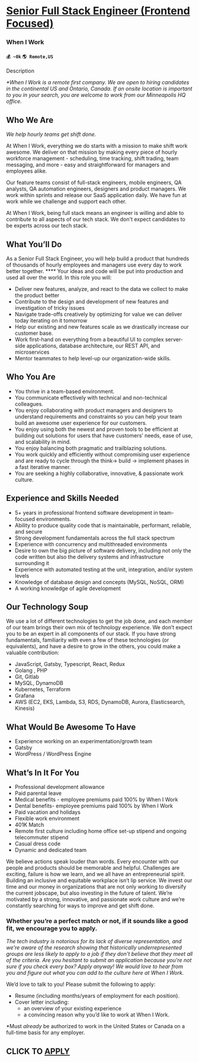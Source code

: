 # [Senior Full Stack Engineer (Frontend Focused)](https://www.remotewlb.com/apply/senior-full-stack-engineer-frontend-focused)  
### When I Work  
#### `💰 ~0k` `🌎 Remote,US`  

Description

_*When I Work is a remote first company. We are open to hiring candidates in the continental US and Ontario, Canada. If an onsite location is important to you in your search, you are welcome to work from our Minneapolis HQ office._

## **Who We Are**

_We help hourly teams get shift done._

At When I Work, everything we do starts with a mission to make shift work awesome. We deliver on that mission by making every piece of hourly workforce management - scheduling, time tracking, shift trading, team messaging, and more - easy and straightforward for managers and employees alike.

Our feature teams consist of full-stack engineers, mobile engineers, QA analysts, QA automation engineers, designers and product managers. We work within sprints and release our SaaS application daily. We have fun at work while we challenge and support each other.

At When I Work, being full stack means an engineer is willing and able to contribute to all aspects of our tech stack. We don't expect candidates to be experts across our tech stack.

## **What You’ll Do**

As a Senior Full Stack Engineer, you will help build a product that hundreds of thousands of hourly employees and managers use every day to work better together. **** Your ideas and code will be put into production and used all over the world. In this role you will:

  * Deliver new features, analyze, and react to the data we collect to make the product better
  * Contribute to the design and development of new features and investigation of tricky issues
  * Navigate trade-offs creatively by optimizing for value we can deliver today iterating on it tomorrow
  * Help our existing and new features scale as we drastically increase our customer base.
  * Work first-hand on everything from a beautiful UI to complex server-side applications, database architecture, our REST API, and microservices
  * Mentor teammates to help level-up our organization-wide skills.

## **Who You Are**

  * You thrive in a team-based environment.
  * You communicate effectively with technical and non-technical colleagues.
  * You enjoy collaborating with product managers and designers to understand requirements and constraints so you can help your team build an awesome user experience for our customers.
  * You enjoy using both the newest and proven tools to be efficient at building out solutions for users that have customers’ needs, ease of use, and scalability in mind.
  * You enjoy balancing both pragmatic and trailblazing solutions.
  * You work quickly and efficiently without compromising user experience and are ready to cycle through the think-> build -> implement phases in a fast iterative manner.
  * You are seeking a highly collaborative, innovative, & passionate work culture.

## **Experience and Skills Needed**

  * 5+ years in professional frontend software development in team-focused environments.
  * Ability to produce quality code that is maintainable, performant, reliable, and secure
  * Strong development fundamentals across the full stack spectrum
  * Experience with concurrency and multithreaded environments
  * Desire to own the big picture of software delivery, including not only the code written but also the delivery systems and infrastructure surrounding it
  * Experience with automated testing at the unit, integration, and/or system levels
  * Knowledge of database design and concepts (MySQL, NoSQL, ORM)
  * A working knowledge of agile development

## **Our Technology Soup**

We use a lot of different technologies to get the job done, and each member of our team brings their own mix of technology experience. We don’t expect you to be an expert in all components of our stack. If you have strong fundamentals, familiarity with even a few of these technologies (or equivalents), and have a desire to grow in the others, you could make a valuable contribution:

  * JavaScript, Gatsby, Typescript, React, Redux
  * Golang , PHP
  * Git, Gitlab
  * MySQL, DynamoDB
  * Kubernetes, Terraform
  * Grafana
  * AWS (EC2, EKS, Lambda, S3, RDS, DynamoDB, Aurora, Elasticsearch, Kinesis)

## **What Would Be Awesome To Have**

  * Experience working on an experimentation/growth team
  * Gatsby
  * WordPress / WordPress Engine

## **What’s In It For You**

  * Professional development allowance
  * Paid parental leave
  * Medical benefits - employee premiums paid 100% by When I Work
  * Dental benefits- employee premiums paid 100% by When I Work
  * Paid vacation and holidays
  * Flexible work environment
  * 401K Match
  * Remote first culture including home office set-up stipend and ongoing telecommuter stipend
  * Casual dress code
  * Dynamic and dedicated team

We believe actions speak louder than words. Every encounter with our people and products should be memorable and helpful. Challenges are exciting, failure is how we learn, and we all have an entrepreneurial spirit. Building an inclusive and equitable workplace isn’t lip service. We invest our time and our money in organizations that are not only working to diversify the current jobscape, but also investing in the future of talent. We’re motivated by a strong, innovative, and passionate work culture and we’re constantly searching for ways to improve and get shift done.

### **Whether you’re a perfect match or not, if it sounds like a good fit, we encourage you to apply.**

_The tech industry is notorious for its lack of diverse representation, and we're aware of the research showing that historically underrepresented groups are less likely to apply to a job if they don't believe that they meet all of the criteria. Are you hesitant to submit an application because you're not sure if you check every box? Apply anyway! We would love to hear from you and figure out what you can add to the culture here at When I Work._

We’d love to talk to you! Please submit the following to apply:

  * Resume (including months/years of employment for each position).
  * Cover letter including:
    * an overview of your existing experience 
    * a convincing reason why you’d like to work at When I Work.

*Must _already_ be authorized to work in the United States or Canada on a full-time basis for any employer.

  
## CLICK TO [APPLY](https://www.remotewlb.com/apply/senior-full-stack-engineer-frontend-focused)

